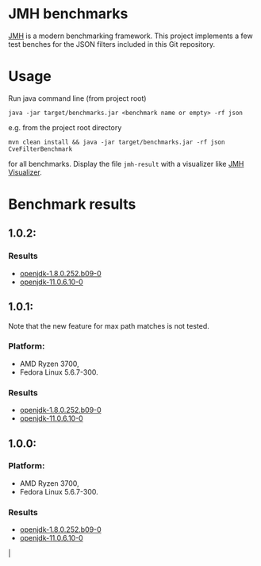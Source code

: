 # JMH benchmarks

[JMH] is a modern benchmarking framework. This project implements a few test benches for the JSON filters included in this Git repository.

# Usage
Run java command line (from project root)

```
java -jar target/benchmarks.jar <benchmark name or empty> -rf json 
```

e.g. from the project root directory

```
mvn clean install && java -jar target/benchmarks.jar -rf json CveFilterBenchmark
```

for all benchmarks. Display the file `jmh-result` with a visualizer like [JMH Visualizer].

# Benchmark results

## 1.0.2:

### Results

 * [openjdk-1.8.0.252.b09-0](https://jmh.morethan.io/?source=https://raw.githubusercontent.com/skjolber/json-log-filter/master/benchmark/jmh/results/jmh-results-1.0.2.jdk8.json&topBar=off)
 * [openjdk-11.0.6.10-0](https://jmh.morethan.io/?source=https://raw.githubusercontent.com/skjolber/json-log-filter/master/benchmark/jmh/results/jmh-results-1.0.2.jdk11.json&topBar=off)

## 1.0.1:
Note that the new feature for max path matches is not tested.

### Platform:

 * AMD Ryzen 3700, 
 * Fedora Linux 5.6.7-300.

### Results

 * [openjdk-1.8.0.252.b09-0](https://jmh.morethan.io/?source=https://raw.githubusercontent.com/skjolber/json-log-filter/master/benchmark/jmh/results/jmh-results-1.0.1.jdk8.json&topBar=off)
 * [openjdk-11.0.6.10-0](https://jmh.morethan.io/?source=https://raw.githubusercontent.com/skjolber/json-log-filter/master/benchmark/jmh/results/jmh-results-1.0.1.jdk11.json&topBar=off)

## 1.0.0:

### Platform:

 * AMD Ryzen 3700, 
 * Fedora Linux 5.6.7-300.

### Results

 * [openjdk-1.8.0.252.b09-0](https://jmh.morethan.io/?source=https://raw.githubusercontent.com/skjolber/json-log-filter/master/benchmark/jmh/results/jmh-results-1.0.0.jdk8.json&topBar=off)
 * [openjdk-11.0.6.10-0](https://jmh.morethan.io/?source=https://raw.githubusercontent.com/skjolber/json-log-filter/master/benchmark/jmh/results/jmh-results-1.0.0.jdk11.json&topBar=off)

[JMH]: 				http://openjdk.java.net/projects/code-tools/jmh/
[JMH Visualizer]:	http://jmh.morethan.io/

[visualization]:	https://jmh.morethan.io/?source=https://raw.githubusercontent.com/skjolber/json-log-filter/master/docs/benchmark/jmh-result.json&topBar=off
|
